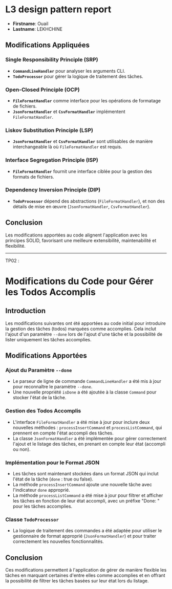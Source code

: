 # L3 design pattern report

- **Firstname**: Ouail
- **Lastname**: LEKHCHINE


## Modifications Appliquées

### Single Responsibility Principle (SRP)
- **`CommandLineHandler`** pour analyser les arguments CLI.
- **`TodoProcessor`** pour gérer la logique de traitement des tâches.

### Open-Closed Principle (OCP)
- **`FileFormatHandler`** comme interface pour les opérations de formatage de fichiers.
- **`JsonFormatHandler`** et **`CsvFormatHandler`** implémentent `FileFormatHandler`.

### Liskov Substitution Principle (LSP)
- **`JsonFormatHandler`** et **`CsvFormatHandler`** sont utilisables de manière interchangeable là où `FileFormatHandler` est requis.

### Interface Segregation Principle (ISP)
- **`FileFormatHandler`** fournit une interface ciblée pour la gestion des formats de fichiers.

### Dependency Inversion Principle (DIP)
- **`TodoProcessor`** dépend des abstractions (`FileFormatHandler`), et non des détails de mise en œuvre (`JsonFormatHandler`, `CsvFormatHandler`).

## Conclusion
Les modifications apportées au code alignent l'application avec les principes SOLID, favorisant une meilleure extensibilité, maintenabilité et flexibilité.

----------------------------------------------------------------------------------------------------------------------------------------------------------
TP02 : 
# Modifications du Code pour Gérer les Todos Accomplis

## Introduction
Les modifications suivantes ont été apportées au code initial pour introduire la gestion des tâches (todos) marquées comme accomplies. Cela inclut l'ajout d'un paramètre `--done` lors de l'ajout d'une tâche et la possibilité de lister uniquement les tâches accomplies.

## Modifications Apportées

### Ajout du Paramètre `--done`
- Le parseur de ligne de commande `CommandLineHandler` a été mis à jour pour reconnaître le paramètre `--done`.
- Une nouvelle propriété `isDone` a été ajoutée à la classe `Command` pour stocker l'état de la tâche.

### Gestion des Todos Accomplis
- L'interface `FileFormatHandler` a été mise à jour pour inclure deux nouvelles méthodes : `processInsertCommand` et `processListCommand`, qui prennent en compte l'état accompli des tâches.
- La classe `JsonFormatHandler` a été implémentée pour gérer correctement l'ajout et le listage des tâches, en prenant en compte leur état (accompli ou non).

### Implémentation pour le Format JSON
- Les tâches sont maintenant stockées dans un format JSON qui inclut l'état de la tâche (`done` : true ou false).
- La méthode `processInsertCommand` ajoute une nouvelle tâche avec l'indicateur `done` approprié.
- La méthode `processListCommand` a été mise à jour pour filtrer et afficher les tâches en fonction de leur état accompli, avec un préfixe "Done: " pour les tâches accomplies.

### Classe `TodoProcessor`
- La logique de traitement des commandes a été adaptée pour utiliser le gestionnaire de format approprié (`JsonFormatHandler`) et pour traiter correctement les nouvelles fonctionnalités.

## Conclusion
Ces modifications permettent à l'application de gérer de manière flexible les tâches en marquant certaines d'entre elles comme accomplies et en offrant la possibilité de filtrer les tâches basées sur leur état lors du listage.
